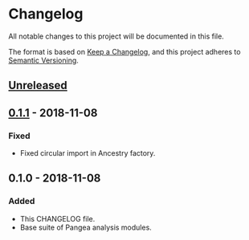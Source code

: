 # Changelog

All notable changes to this project will be documented in this file.

The format is based on [Keep a Changelog](https://keepachangelog.com/en/1.0.0/), and this project adheres to [Semantic Versioning](https://semver.org/spec/v2.0.0.html).

## [Unreleased]

## [0.1.1] - 2018-11-08
### Fixed
- Fixed circular import in Ancestry factory.

## 0.1.0 - 2018-11-08
### Added
- This CHANGELOG file.
- Base suite of Pangea analysis modules.

[Unreleased]: https://github.com/LongtailBio/pangea-modules/compare/v0.1.1...HEAD
[0.1.1]: https://github.com/LongtailBio/pangea-modules/compare/v0.1.0...v0.1.1
